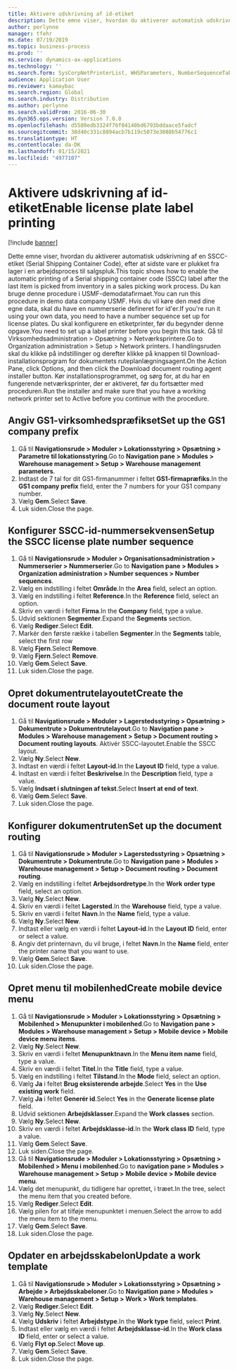 ```yaml
---
title: Aktivere udskrivning af id-etiket
description: Dette emne viser, hvordan du aktiverer automatisk udskrivning af en SSCC-etiket (Serial Shipping Container Code), efter at sidste vare er plukket fra lager i en arbejdsproces til salgspluk.
author: perlynne
manager: tfehr
ms.date: 07/19/2019
ms.topic: business-process
ms.prod: ''
ms.service: dynamics-ax-applications
ms.technology: ''
ms.search.form: SysCorpNetPrinterList, WHSParameters, NumberSequenceTableListPage, NumberSequenceDetails, WHSDocumentRoutingLayout, WHSDocumentRouting, WHSRFMenuItem, WHSRFMenu, WHSWorkTemplateTable, WHSLicensePlateLabelBuildConfig, WHSLicensePlateLabel
audience: Application User
ms.reviewer: kamaybac
ms.search.region: Global
ms.search.industry: Distribution
ms.author: perlynne
ms.search.validFrom: 2016-06-30
ms.dyn365.ops.version: Version 7.0.0
ms.openlocfilehash: d5580edb3324f76f04140bd6793bddaace5fadcf
ms.sourcegitcommit: 38d40c331c8894acb7b119c5073e3088b54776c1
ms.translationtype: HT
ms.contentlocale: da-DK
ms.lasthandoff: 01/15/2021
ms.locfileid: "4977107"
---
```

# <a name="enable-license-plate-label-printing"></a><span data-ttu-id="99375-103">Aktivere udskrivning af id-etiket</span><span class="sxs-lookup"><span data-stu-id="99375-103">Enable license plate label printing</span></span>

[!include [banner](../../includes/banner.md)]

<span data-ttu-id="99375-104">Dette emne viser, hvordan du aktiverer automatisk udskrivning af en SSCC-etiket (Serial Shipping Container Code), efter at sidste vare er plukket fra lager i en arbejdsproces til salgspluk.</span><span class="sxs-lookup"><span data-stu-id="99375-104">This topic shows how to enable the automatic printing of a Serial shipping container code (SSCC) label after the last item is picked from inventory in a sales picking work process.</span></span> <span data-ttu-id="99375-105">Du kan bruge denne procedure i USMF-demodatafirmaet.</span><span class="sxs-lookup"><span data-stu-id="99375-105">You can run this procedure in demo data company USMF.</span></span> <span data-ttu-id="99375-106">Hvis du vil køre den med dine egne data, skal du have en nummerserie defineret for id'er.</span><span class="sxs-lookup"><span data-stu-id="99375-106">If you're run it using your own data, you need to have a number sequence set up for license plates.</span></span> <span data-ttu-id="99375-107">Du skal konfigurere en etiketprinter, før du begynder denne opgave.</span><span class="sxs-lookup"><span data-stu-id="99375-107">You need to set up a label printer before you begin this task.</span></span> <span data-ttu-id="99375-108">Gå til Virksomhedsadministration > Opsætning > Netværksprintere.</span><span class="sxs-lookup"><span data-stu-id="99375-108">Go to Organization administration > Setup > Network printers.</span></span> <span data-ttu-id="99375-109">I handlingsruden skal du klikke på indstillinger og derefter klikke på knappen til Download-installationsprogram for dokumentets ruteplanlægningsagent.</span><span class="sxs-lookup"><span data-stu-id="99375-109">On the Action Pane, click Options, and then click the Download document routing agent installer button.</span></span> <span data-ttu-id="99375-110">Kør installationsprogrammet, og sørg for, at du har en fungerende netværksprinter, der er aktiveret, før du fortsætter med proceduren.</span><span class="sxs-lookup"><span data-stu-id="99375-110">Run the installer and make sure that you have a working network printer set to Active before you continue with the procedure.</span></span>


## <a name="set-up-the-gs1-company-prefix"></a><span data-ttu-id="99375-111">Angiv GS1-virksomhedspræfikset</span><span class="sxs-lookup"><span data-stu-id="99375-111">Set up the GS1 company prefix</span></span>
1. <span data-ttu-id="99375-112">Gå til **Navigationsrude > Moduler > Lokationsstyring > Opsætning > Parametre til lokationsstyring**.</span><span class="sxs-lookup"><span data-stu-id="99375-112">Go to **Navigation pane > Modules > Warehouse management > Setup > Warehouse management parameters**.</span></span>
2. <span data-ttu-id="99375-113">Indtast de 7 tal for dit GS1-firmanummer i feltet **GS1-firmapræfiks**.</span><span class="sxs-lookup"><span data-stu-id="99375-113">In the **GS1 company prefix** field, enter the 7 numbers for your GS1 company number.</span></span>
3. <span data-ttu-id="99375-114">Vælg **Gem**.</span><span class="sxs-lookup"><span data-stu-id="99375-114">Select **Save**.</span></span>
4. <span data-ttu-id="99375-115">Luk siden.</span><span class="sxs-lookup"><span data-stu-id="99375-115">Close the page.</span></span>

## <a name="setup-the-sscc-license-plate-number-sequence"></a><span data-ttu-id="99375-116">Konfigurer SSCC-id-nummersekvensen</span><span class="sxs-lookup"><span data-stu-id="99375-116">Setup the SSCC license plate number sequence</span></span>
1. <span data-ttu-id="99375-117">Gå til **Navigationsrude > Moduler > Organisationsadministration > Nummerserier > Nummerserier**.</span><span class="sxs-lookup"><span data-stu-id="99375-117">Go to **Navigation pane > Modules > Organization administration > Number sequences > Number sequences**.</span></span>
2. <span data-ttu-id="99375-118">Vælg en indstilling i feltet **Område**.</span><span class="sxs-lookup"><span data-stu-id="99375-118">In the **Area** field, select an option.</span></span>
3. <span data-ttu-id="99375-119">Vælg en indstilling i feltet **Reference**.</span><span class="sxs-lookup"><span data-stu-id="99375-119">In the **Reference** field, select an option.</span></span>
4. <span data-ttu-id="99375-120">Skriv en værdi i feltet **Firma**.</span><span class="sxs-lookup"><span data-stu-id="99375-120">In the **Company** field, type a value.</span></span>
5. <span data-ttu-id="99375-121">Udvid sektionen **Segmenter**.</span><span class="sxs-lookup"><span data-stu-id="99375-121">Expand the **Segments** section.</span></span>
6. <span data-ttu-id="99375-122">Vælg **Rediger**.</span><span class="sxs-lookup"><span data-stu-id="99375-122">Select **Edit**.</span></span>
7. <span data-ttu-id="99375-123">Markér den første række i tabellen **Segmenter**.</span><span class="sxs-lookup"><span data-stu-id="99375-123">In the **Segments** table, select the first row</span></span>
8. <span data-ttu-id="99375-124">Vælg **Fjern**.</span><span class="sxs-lookup"><span data-stu-id="99375-124">Select **Remove**.</span></span>
9. <span data-ttu-id="99375-125">Vælg **Fjern**.</span><span class="sxs-lookup"><span data-stu-id="99375-125">Select **Remove**.</span></span>
10. <span data-ttu-id="99375-126">Vælg **Gem**.</span><span class="sxs-lookup"><span data-stu-id="99375-126">Select **Save**.</span></span>
11. <span data-ttu-id="99375-127">Luk siden.</span><span class="sxs-lookup"><span data-stu-id="99375-127">Close the page.</span></span>

## <a name="create-the-document-route-layout"></a><span data-ttu-id="99375-128">Opret dokumentrutelayoutet</span><span class="sxs-lookup"><span data-stu-id="99375-128">Create the document route layout</span></span>
1. <span data-ttu-id="99375-129">Gå til **Navigationsrude > Moduler > Lagerstedsstyring > Opsætning > Dokumentrute > Dokumentrutelayout**.</span><span class="sxs-lookup"><span data-stu-id="99375-129">Go to **Navigation pane > Modules > Warehouse management > Setup > Document routing > Document routing layouts**.</span></span> <span data-ttu-id="99375-130">Aktivér SSCC-layoutet.</span><span class="sxs-lookup"><span data-stu-id="99375-130">Enable the SSCC layout.</span></span>  
2. <span data-ttu-id="99375-131">Vælg **Ny**.</span><span class="sxs-lookup"><span data-stu-id="99375-131">Select **New**.</span></span>
3. <span data-ttu-id="99375-132">Indtast en værdi i feltet **Layout-id**.</span><span class="sxs-lookup"><span data-stu-id="99375-132">In the **Layout ID** field, type a value.</span></span>
4. <span data-ttu-id="99375-133">Indtast en værdi i feltet **Beskrivelse**.</span><span class="sxs-lookup"><span data-stu-id="99375-133">In the **Description** field, type a value.</span></span>
5. <span data-ttu-id="99375-134">Vælg **Indsæt i slutningen af tekst**.</span><span class="sxs-lookup"><span data-stu-id="99375-134">Select **Insert at end of text**.</span></span>
6. <span data-ttu-id="99375-135">Vælg **Gem**.</span><span class="sxs-lookup"><span data-stu-id="99375-135">Select **Save**.</span></span>
7. <span data-ttu-id="99375-136">Luk siden.</span><span class="sxs-lookup"><span data-stu-id="99375-136">Close the page.</span></span>

## <a name="set-up-the-document-routing"></a><span data-ttu-id="99375-137">Konfigurer dokumentruten</span><span class="sxs-lookup"><span data-stu-id="99375-137">Set up the document routing</span></span>
1. <span data-ttu-id="99375-138">Gå til **Navigationsrude > Moduler > Lagerstedsstyring > Opsætning > Dokumentrute > Dokumentrute**.</span><span class="sxs-lookup"><span data-stu-id="99375-138">Go to **Navigation pane > Modules > Warehouse management > Setup > Document routing > Document routing**.</span></span>
2. <span data-ttu-id="99375-139">Vælg en indstilling i feltet **Arbejdsordretype**.</span><span class="sxs-lookup"><span data-stu-id="99375-139">In the **Work order type** field, select an option.</span></span>
3. <span data-ttu-id="99375-140">Vælg **Ny**.</span><span class="sxs-lookup"><span data-stu-id="99375-140">Select **New**.</span></span>
4. <span data-ttu-id="99375-141">Skriv en værdi i feltet **Lagersted**.</span><span class="sxs-lookup"><span data-stu-id="99375-141">In the **Warehouse** field, type a value.</span></span>
5. <span data-ttu-id="99375-142">Skriv en værdi i feltet **Navn**.</span><span class="sxs-lookup"><span data-stu-id="99375-142">In the **Name** field, type a value.</span></span>
6. <span data-ttu-id="99375-143">Vælg **Ny**.</span><span class="sxs-lookup"><span data-stu-id="99375-143">Select **New**.</span></span>
7. <span data-ttu-id="99375-144">Indtast eller vælg en værdi i feltet **Layout-id**.</span><span class="sxs-lookup"><span data-stu-id="99375-144">In the **Layout ID** field, enter or select a value.</span></span>
8. <span data-ttu-id="99375-145">Angiv det printernavn, du vil bruge, i feltet **Navn**.</span><span class="sxs-lookup"><span data-stu-id="99375-145">In the **Name** field, enter the printer name that you want to use.</span></span>
9. <span data-ttu-id="99375-146">Vælg **Gem**.</span><span class="sxs-lookup"><span data-stu-id="99375-146">Select **Save**.</span></span>
10. <span data-ttu-id="99375-147">Luk siden.</span><span class="sxs-lookup"><span data-stu-id="99375-147">Close the page.</span></span>

## <a name="create-mobile-device-menu"></a><span data-ttu-id="99375-148">Opret menu til mobilenhed</span><span class="sxs-lookup"><span data-stu-id="99375-148">Create mobile device menu</span></span>
1. <span data-ttu-id="99375-149">Gå til **Navigationsrude > Moduler > Lokationsstyring > Opsætning > Mobilenhed > Menupunkter i mobilenhed**.</span><span class="sxs-lookup"><span data-stu-id="99375-149">Go to **Navigation pane > Modules > Warehouse management > Setup > Mobile device > Mobile device menu items**.</span></span>
2. <span data-ttu-id="99375-150">Vælg **Ny**.</span><span class="sxs-lookup"><span data-stu-id="99375-150">Select **New**.</span></span>
3. <span data-ttu-id="99375-151">Skriv en værdi i feltet **Menupunktnavn**.</span><span class="sxs-lookup"><span data-stu-id="99375-151">In the **Menu item name** field, type a value.</span></span>
4. <span data-ttu-id="99375-152">Skriv en værdi i feltet **Titel**.</span><span class="sxs-lookup"><span data-stu-id="99375-152">In the **Title** field, type a value.</span></span>
5. <span data-ttu-id="99375-153">Vælg en indstilling i feltet **Tilstand**.</span><span class="sxs-lookup"><span data-stu-id="99375-153">In the **Mode** field, select an option.</span></span>
6. <span data-ttu-id="99375-154">Vælg **Ja** i feltet **Brug eksisterende arbejde**.</span><span class="sxs-lookup"><span data-stu-id="99375-154">Select **Yes** in the **Use existing work** field.</span></span>
7. <span data-ttu-id="99375-155">Vælg **Ja** i feltet **Generér id**.</span><span class="sxs-lookup"><span data-stu-id="99375-155">Select **Yes** in the **Generate license plate** field.</span></span>
8. <span data-ttu-id="99375-156">Udvid sektionen **Arbejdsklasser**.</span><span class="sxs-lookup"><span data-stu-id="99375-156">Expand the **Work classes** section.</span></span>
9. <span data-ttu-id="99375-157">Vælg **Ny**.</span><span class="sxs-lookup"><span data-stu-id="99375-157">Select **New**.</span></span>
10. <span data-ttu-id="99375-158">Skriv en værdi i feltet **Arbejdsklasse-id**.</span><span class="sxs-lookup"><span data-stu-id="99375-158">In the **Work class ID** field, type a value.</span></span>
11. <span data-ttu-id="99375-159">Vælg **Gem**.</span><span class="sxs-lookup"><span data-stu-id="99375-159">Select **Save**.</span></span>
12. <span data-ttu-id="99375-160">Luk siden.</span><span class="sxs-lookup"><span data-stu-id="99375-160">Close the page.</span></span>
13. <span data-ttu-id="99375-161">Gå til **Navigationsrude > Moduler > Lokationsstyring > Opsætning > Mobilenhed > Menu i mobilenhed**.</span><span class="sxs-lookup"><span data-stu-id="99375-161">Go to **navigation pane > Modules > Warehouse management > Setup > Mobile device > Mobile device menu**.</span></span>
14. <span data-ttu-id="99375-162">Vælg det menupunkt, du tidligere har oprettet, i træet.</span><span class="sxs-lookup"><span data-stu-id="99375-162">In the tree, select the menu item that you created before.</span></span>
15. <span data-ttu-id="99375-163">Vælg **Rediger**.</span><span class="sxs-lookup"><span data-stu-id="99375-163">Select **Edit**.</span></span>
16. <span data-ttu-id="99375-164">Vælg pilen for at tilføje menupunktet i menuen.</span><span class="sxs-lookup"><span data-stu-id="99375-164">Select the arrow to add the menu item to the menu.</span></span>
17. <span data-ttu-id="99375-165">Vælg **Gem**.</span><span class="sxs-lookup"><span data-stu-id="99375-165">Select **Save**.</span></span>
18. <span data-ttu-id="99375-166">Luk siden.</span><span class="sxs-lookup"><span data-stu-id="99375-166">Close the page.</span></span>

## <a name="update-a-work-template"></a><span data-ttu-id="99375-167">Opdater en arbejdsskabelon</span><span class="sxs-lookup"><span data-stu-id="99375-167">Update a work template</span></span>
1. <span data-ttu-id="99375-168">Gå til **Navigationsrude > Moduler > Lokationsstyring > Opsætning > Arbejde > Arbejdsskabeloner**.</span><span class="sxs-lookup"><span data-stu-id="99375-168">Go to **Navigation pane > Modules > Warehouse management > Setup > Work > Work templates**.</span></span>
2. <span data-ttu-id="99375-169">Vælg **Rediger**.</span><span class="sxs-lookup"><span data-stu-id="99375-169">Select **Edit**.</span></span>
3. <span data-ttu-id="99375-170">Vælg **Ny**.</span><span class="sxs-lookup"><span data-stu-id="99375-170">Select **New**.</span></span>
4. <span data-ttu-id="99375-171">Vælg **Udskriv** i feltet **Arbejdstype**.</span><span class="sxs-lookup"><span data-stu-id="99375-171">In the **Work type** field, select **Print**.</span></span>
5. <span data-ttu-id="99375-172">Indtast eller vælg en værdi i feltet **Arbejdsklasse-id**.</span><span class="sxs-lookup"><span data-stu-id="99375-172">In the **Work class ID** field, enter or select a value.</span></span>
6. <span data-ttu-id="99375-173">Vælg **Flyt op**.</span><span class="sxs-lookup"><span data-stu-id="99375-173">Select **Move up**.</span></span>
7. <span data-ttu-id="99375-174">Vælg **Gem**.</span><span class="sxs-lookup"><span data-stu-id="99375-174">Select **Save**.</span></span>
8. <span data-ttu-id="99375-175">Luk siden.</span><span class="sxs-lookup"><span data-stu-id="99375-175">Close the page.</span></span>

